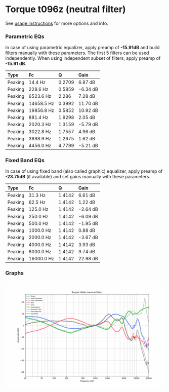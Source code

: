 # Torque t096z (neutral filter)
See [usage instructions](https://github.com/jaakkopasanen/AutoEq#usage) for more options and info.

### Parametric EQs
In case of using parametric equalizer, apply preamp of **-15.91dB** and build filters manually
with these parameters. The first 5 filters can be used independently.
When using independent subset of filters, apply preamp of **-15.91 dB**.

| Type    | Fc         |      Q | Gain     |
|:--------|:-----------|:-------|:---------|
| Peaking | 14.4 Hz    | 0.2709 | 6.87 dB  |
| Peaking | 228.6 Hz   | 0.5859 | -6.34 dB |
| Peaking | 6523.6 Hz  | 2.286  | 7.28 dB  |
| Peaking | 14658.5 Hz | 0.3992 | 11.70 dB |
| Peaking | 19856.8 Hz | 0.5852 | 10.92 dB |
| Peaking | 881.4 Hz   | 1.9298 | 2.05 dB  |
| Peaking | 2020.3 Hz  | 1.3159 | -5.79 dB |
| Peaking | 3022.8 Hz  | 1.7557 | 4.96 dB  |
| Peaking | 3898.9 Hz  | 1.2675 | 1.62 dB  |
| Peaking | 4456.0 Hz  | 4.7799 | -5.21 dB |

### Fixed Band EQs
In case of using fixed band (also called graphic) equalizer, apply preamp of **-23.75dB**
(if available) and set gains manually with these parameters.

| Type    | Fc         |      Q | Gain     |
|:--------|:-----------|:-------|:---------|
| Peaking | 31.3 Hz    | 1.4142 | 6.61 dB  |
| Peaking | 62.5 Hz    | 1.4142 | 1.22 dB  |
| Peaking | 125.0 Hz   | 1.4142 | -2.64 dB |
| Peaking | 250.0 Hz   | 1.4142 | -6.09 dB |
| Peaking | 500.0 Hz   | 1.4142 | -1.95 dB |
| Peaking | 1000.0 Hz  | 1.4142 | 0.88 dB  |
| Peaking | 2000.0 Hz  | 1.4142 | -3.67 dB |
| Peaking | 4000.0 Hz  | 1.4142 | 3.93 dB  |
| Peaking | 8000.0 Hz  | 1.4142 | 9.74 dB  |
| Peaking | 16000.0 Hz | 1.4142 | 22.98 dB |

### Graphs
![](./Torque%20t096z%20(neutral%20filter).png)